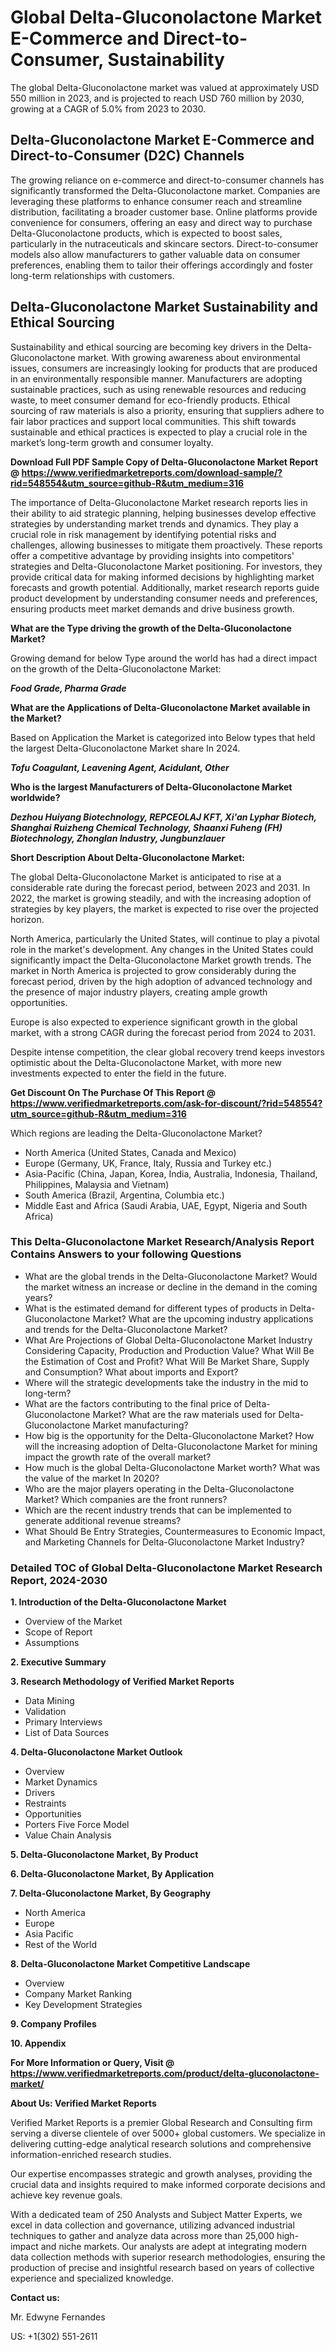 <h1>Global Delta-Gluconolactone Market E-Commerce and Direct-to-Consumer, Sustainability</h1><p class=""><p>The global Delta-Gluconolactone market was valued at approximately USD 550 million in 2023, and is projected to reach USD 760 million by 2030, growing at a CAGR of 5.0% from 2023 to 2030.</p> <h2>Delta-Gluconolactone Market E-Commerce and Direct-to-Consumer (D2C) Channels</h2> <p>The growing reliance on e-commerce and direct-to-consumer channels has significantly transformed the Delta-Gluconolactone market. Companies are leveraging these platforms to enhance consumer reach and streamline distribution, facilitating a broader customer base. Online platforms provide convenience for consumers, offering an easy and direct way to purchase Delta-Gluconolactone products, which is expected to boost sales, particularly in the nutraceuticals and skincare sectors. Direct-to-consumer models also allow manufacturers to gather valuable data on consumer preferences, enabling them to tailor their offerings accordingly and foster long-term relationships with customers.</p> <h2>Delta-Gluconolactone Market Sustainability and Ethical Sourcing</h2> <p>Sustainability and ethical sourcing are becoming key drivers in the Delta-Gluconolactone market. With growing awareness about environmental issues, consumers are increasingly looking for products that are produced in an environmentally responsible manner. Manufacturers are adopting sustainable practices, such as using renewable resources and reducing waste, to meet consumer demand for eco-friendly products. Ethical sourcing of raw materials is also a priority, ensuring that suppliers adhere to fair labor practices and support local communities. This shift towards sustainable and ethical practices is expected to play a crucial role in the market’s long-term growth and consumer loyalty.</p> </p><p class=""><strong>Download Full PDF Sample Copy of Delta-Gluconolactone Market Report @ <a href="https://www.verifiedmarketreports.com/download-sample/?rid=548554&utm_source=github-R&utm_medium=316" target="_blank">https://www.verifiedmarketreports.com/download-sample/?rid=548554&utm_source=github-R&utm_medium=316</a></strong></p><p>The importance of&nbsp;Delta-Gluconolactone Market research reports lies in their ability to aid strategic planning, helping businesses develop effective strategies by understanding market trends and dynamics. They play a crucial role in risk management by identifying potential risks and challenges, allowing businesses to mitigate them proactively. These reports offer a competitive advantage by providing insights into competitors' strategies and Delta-Gluconolactone Market positioning. For investors, they provide critical data for making informed decisions by highlighting market forecasts and growth potential. Additionally, market research reports guide product development by understanding consumer needs and preferences, ensuring products meet market demands and drive business growth.</p><p><strong>What are the&nbsp;Type driving the growth of the Delta-Gluconolactone Market?</strong></p><p id="" class="">Growing demand for below Type around the world has had a direct impact on the growth of the Delta-Gluconolactone Market:</p><p class=""><em><strong>Food Grade, Pharma Grade</strong></em></p><p class=""><strong>What are the&nbsp;Applications&nbsp;of Delta-Gluconolactone Market available in the Market?</strong></p><p id="" class="">Based on Application the Market is categorized into Below types that held the largest Delta-Gluconolactone Market share In 2024.</p><p class=""><em><strong>Tofu Coagulant, Leavening Agent, Acidulant, Other</strong></em></p><p class=""><strong>Who is the largest Manufacturers of Delta-Gluconolactone Market worldwide?</strong></p><p><em><strong>Dezhou Huiyang Biotechnology, REPCEOLAJ KFT, Xi'an Lyphar Biotech, Shanghai Ruizheng Chemical Technology, Shaanxi Fuheng (FH) Biotechnology, Zhonglan Industry, Jungbunzlauer</strong></em></p><p id="" class=""><strong>Short Description About Delta-Gluconolactone Market:</strong></p><p>The global Delta-Gluconolactone Market is anticipated to rise at a considerable rate during the forecast period, between 2023 and 2031. In 2022, the market is growing steadily, and with the increasing adoption of strategies by key players, the market is expected to rise over the projected horizon.</p><p>North America, particularly the United States, will continue to play a pivotal role in the market's development. Any changes in the United States could significantly impact the Delta-Gluconolactone Market growth trends. The market in North America is projected to grow considerably during the forecast period, driven by the high adoption of advanced technology and the presence of major industry players, creating ample growth opportunities.</p><p>Europe is also expected to experience significant growth in the global market, with a strong CAGR during the forecast period from 2024 to 2031.</p><p>Despite intense competition, the clear global recovery trend keeps investors optimistic about the Delta-Gluconolactone Market, with more new investments expected to enter the field in the future.</p><p id="" class=""><strong>Get Discount On The Purchase Of This Report @ <a href="https://www.verifiedmarketreports.com/ask-for-discount/?rid=548554?utm_source=github-R&utm_medium=316" target="_blank">https://www.verifiedmarketreports.com/ask-for-discount/?rid=548554?utm_source=github-R&utm_medium=316</a></strong></p><p class="">Which regions are leading the Delta-Gluconolactone Market?</p><ul><li>North America (United States, Canada and Mexico)</li><li>Europe (Germany, UK, France, Italy, Russia and Turkey etc.)</li><li>Asia-Pacific (China, Japan, Korea, India, Australia, Indonesia, Thailand, Philippines, Malaysia and Vietnam)</li><li>South America (Brazil, Argentina, Columbia etc.)</li><li>Middle East and Africa (Saudi Arabia, UAE, Egypt, Nigeria and South Africa)</li></ul><h3 id="" class="">This Delta-Gluconolactone Market Research/Analysis Report Contains Answers to your following Questions</h3><ul><li>What are the global trends in the Delta-Gluconolactone Market? Would the market witness an increase or decline in the demand in the coming years?</li><li>What is the estimated demand for different types of products in Delta-Gluconolactone Market? What are the upcoming industry applications and trends for the Delta-Gluconolactone Market?</li><li>What Are Projections of Global Delta-Gluconolactone Market Industry Considering Capacity, Production and Production Value? What Will Be the Estimation of Cost and Profit? What Will Be Market Share, Supply and Consumption? What about imports and Export?</li><li>Where will the strategic developments take the industry in the mid to long-term?</li><li>What are the factors contributing to the final price of Delta-Gluconolactone Market? What are the raw materials used for Delta-Gluconolactone Market manufacturing?</li><li>How big is the opportunity for the Delta-Gluconolactone Market? How will the increasing adoption of Delta-Gluconolactone Market for mining impact the growth rate of the overall market?</li><li>How much is the global Delta-Gluconolactone Market worth? What was the value of the market In 2020?</li><li>Who are the major players operating in the Delta-Gluconolactone Market? Which companies are the front runners?</li><li>Which are the recent industry trends that can be implemented to generate additional revenue streams?</li><li>What Should Be Entry Strategies, Countermeasures to Economic Impact, and Marketing Channels for Delta-Gluconolactone Market Industry?</li></ul><h3 id="" class="">Detailed TOC of Global Delta-Gluconolactone Market Research Report, 2024-2030</h3><p id="" class=""><strong>1. Introduction of the Delta-Gluconolactone Market</strong></p><ul><li>Overview of the Market</li><li>Scope of Report</li><li>Assumptions</li></ul><p id="" class=""><strong>2. Executive Summary</strong></p><p id="" class=""><strong>3. Research Methodology of Verified Market Reports</strong></p><ul><li>Data Mining</li><li>Validation</li><li>Primary Interviews</li><li>List of Data Sources</li></ul><p id="" class=""><strong>4. Delta-Gluconolactone Market Outlook</strong></p><ul><li>Overview</li><li>Market Dynamics</li><li>Drivers</li><li>Restraints</li><li>Opportunities</li><li>Porters Five Force Model</li><li>Value Chain Analysis</li></ul><p id="" class=""><strong>5. Delta-Gluconolactone Market, By Product</strong></p><p id="" class=""><strong>6. Delta-Gluconolactone Market, By Application</strong></p><p id="" class=""><strong>7. Delta-Gluconolactone Market, By Geography</strong></p><ul><li>North America</li><li>Europe</li><li>Asia Pacific</li><li>Rest of the World</li></ul><p id="" class=""><strong>8. Delta-Gluconolactone Market Competitive Landscape</strong></p><ul><li>Overview</li><li>Company Market Ranking</li><li>Key Development Strategies</li></ul><p id="" class=""><strong>9. Company Profiles</strong></p><p id="" class=""><strong>10. Appendix</strong></p><p id="" class=""><strong>For More Information or Query, Visit @ <a href="https://www.verifiedmarketreports.com/product/delta-gluconolactone-market/" target="_blank">https://www.verifiedmarketreports.com/product/delta-gluconolactone-market/</a></strong></p><p id="" class=""><strong>About Us: Verified Market Reports</strong></p><p id="" class="">Verified Market Reports is a premier Global Research and Consulting firm serving a diverse clientele of over 5000+ global customers. We specialize in delivering cutting-edge analytical research solutions and comprehensive information-enriched research studies.</p><p id="" class="">Our expertise encompasses strategic and growth analyses, providing the crucial data and insights required to make informed corporate decisions and achieve key revenue goals.</p><p id="" class="">With a dedicated team of 250 Analysts and Subject Matter Experts, we excel in data collection and governance, utilizing advanced industrial techniques to gather and analyze data across more than 25,000 high-impact and niche markets. Our analysts are adept at integrating modern data collection methods with superior research methodologies, ensuring the production of precise and insightful research based on years of collective experience and specialized knowledge.</p><p id="" class=""><strong>Contact us:</strong></p><p id="" class="">Mr. Edwyne Fernandes</p><p id="" class="">US: +1(302) 551-2611</p>